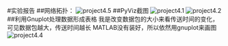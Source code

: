 #实验报告
##网络拓扑：
![project4.5]( http://ww4.sinaimg.cn/mw1024/005xCPTEgw1f5i4q443t5j30jg054dgm.jpg)
##PyViz截图
![project4.1]( http://ww2.sinaimg.cn/mw1024/005xCPTEgw1f5i1q2hb10j30k40brtam.jpg)
![project4.2]( http://ww4.sinaimg.cn/mw1024/005xCPTEgw1f5i1q6ihp0j30k50anjt2.jpg)
##利用Gnuplot处理数据形成表格
我是改变数据包的大小来看传送时间的变化，可见数据包越大，传送时间越长
MATLAB没有装好，所以依然用gnuplot来画图
![project4.4]( http://ww1.sinaimg.cn/mw1024/005xCPTEgw1f5i1qau5v0j30h70cnjrq.jpg) 